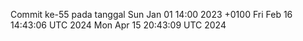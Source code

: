 Commit ke-55 pada tanggal Sun Jan 01 14:00 2023 +0100
Fri Feb 16 14:43:06 UTC 2024
Mon Apr 15 20:43:09 UTC 2024
